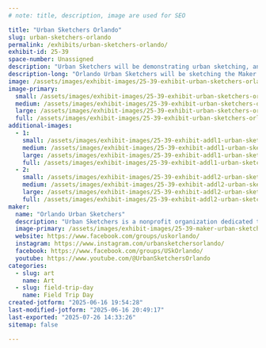 ```yaml
---
# note: title, description, image are used for SEO

title: "Urban Sketchers Orlando"
slug: urban-sketchers-orlando
permalink: /exhibits/urban-sketchers-orlando/
exhibit-id: 25-39
space-number: Unassigned
description: "Urban Sketchers will be demonstrating urban sketching, and helping attendees make their own sketch."
description-long: "Orlando Urban Sketchers will be sketching the Maker Faire, exhibiting the sketches members have made, and talking about urban sketching with attendees. In addition, there will be materials with which attendees can make their own sketches and participate in the citizen historian aspect of urban sketching."
image: /assets/images/exhibit-images/25-39-exhibit-urban-sketchers-orlando-67dcedeb-f57e-4294-bcc1-d0f0e6248162-1-105-c-large.jpeg
image-primary: 
  small: /assets/images/exhibit-images/25-39-exhibit-urban-sketchers-orlando-67dcedeb-f57e-4294-bcc1-d0f0e6248162-1-105-c-small.jpeg
  medium: /assets/images/exhibit-images/25-39-exhibit-urban-sketchers-orlando-67dcedeb-f57e-4294-bcc1-d0f0e6248162-1-105-c-medium.jpeg
  large: /assets/images/exhibit-images/25-39-exhibit-urban-sketchers-orlando-67dcedeb-f57e-4294-bcc1-d0f0e6248162-1-105-c-large.jpeg
  full: /assets/images/exhibit-images/25-39-exhibit-urban-sketchers-orlando-67dcedeb-f57e-4294-bcc1-d0f0e6248162-1-105-c-full.jpeg
additional-images: 
  - 1:
    small: /assets/images/exhibit-images/25-39-exhibit-addl1-urban-sketchers-orlando-f0636287-4bda-45c4-b5c7-2c201153cb0d-1-105-c-small.jpeg
    medium: /assets/images/exhibit-images/25-39-exhibit-addl1-urban-sketchers-orlando-f0636287-4bda-45c4-b5c7-2c201153cb0d-1-105-c-medium.jpeg
    large: /assets/images/exhibit-images/25-39-exhibit-addl1-urban-sketchers-orlando-f0636287-4bda-45c4-b5c7-2c201153cb0d-1-105-c-large.jpeg
    full: /assets/images/exhibit-images/25-39-exhibit-addl1-urban-sketchers-orlando-f0636287-4bda-45c4-b5c7-2c201153cb0d-1-105-c-full.jpeg
  - 2:
    small: /assets/images/exhibit-images/25-39-exhibit-addl2-urban-sketchers-orlando-fd01844b-8957-43c4-ab29-e1ea6c81a081-1-105-c-small.jpeg
    medium: /assets/images/exhibit-images/25-39-exhibit-addl2-urban-sketchers-orlando-fd01844b-8957-43c4-ab29-e1ea6c81a081-1-105-c-medium.jpeg
    large: /assets/images/exhibit-images/25-39-exhibit-addl2-urban-sketchers-orlando-fd01844b-8957-43c4-ab29-e1ea6c81a081-1-105-c-large.jpeg
    full: /assets/images/exhibit-images/25-39-exhibit-addl2-urban-sketchers-orlando-fd01844b-8957-43c4-ab29-e1ea6c81a081-1-105-c-full.jpeg
maker: 
  name: "Orlando Urban Sketchers"
  description: "Urban Sketchers is a nonprofit organization dedicated to raising the artistic, storytelling, and educational value of location drawing, promoting its practice, and connecting people around the world who draw on location where they live and travel. We aim to show the world, one drawing at a time."
  image-primary: /assets/images/exhibit-images/25-39-maker-urban-sketchers-orlando-final-urban-sketchers-logob-w-2-medium.png
  website: https://www.facebook.com/groups/uskorlando/
  instagram: https://www.instagram.com/urbansketchersorlando/
  facebook: https://www.facebook.com/groups/USkOrlando/
  youtube: https://www.youtube.com/@UrbanSketchersOrlando
categories: 
  - slug: art
    name: Art
  - slug: field-trip-day
    name: Field Trip Day
created-jotform: "2025-06-16 19:54:28"
last-modified-jotform: "2025-06-16 20:49:17"
last-exported: "2025-07-26 14:33:26"
sitemap: false

---
```

